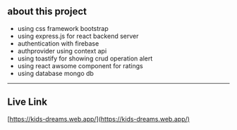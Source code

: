 ## about this project
- using css framework bootstrap
- using express.js for react backend server
- authentication with firebase
- authprovider using context api
- using toastify for showing crud operation alert
- using react awsome component for ratings
- using database mongo db
---
## Live Link
[https://kids-dreams.web.app/](https://kids-dreams.web.app/)
